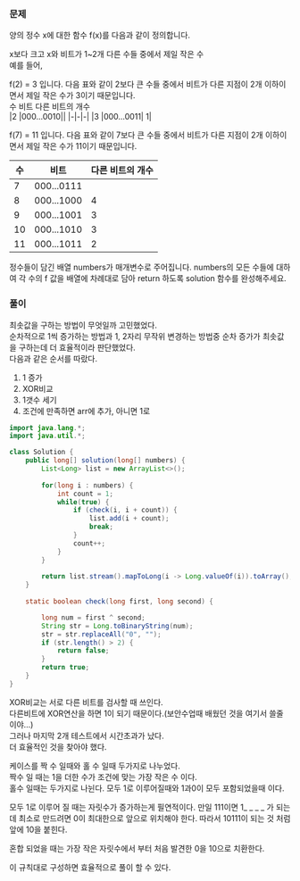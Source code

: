 ### 문제

양의 정수 x에 대한 함수 f(x)를 다음과 같이 정의합니다.   

x보다 크고 x와 비트가 1~2개 다른 수들 중에서 제일 작은 수   
예를 들어,   

f(2) = 3 입니다. 다음 표와 같이 2보다 큰 수들 중에서 비트가 다른 지점이 2개 이하이면서 제일 작은 수가 3이기 때문입니다.   
수	비트	다른 비트의 개수   
|2	|000...0010||
|-|-|-|
|3	|000...0011|	1|

f(7) = 11 입니다. 다음 표와 같이 7보다 큰 수들 중에서 비트가 다른 지점이 2개 이하이면서 제일 작은 수가 11이기 때문입니다. 

|수|비트|다른 비트의 개수|
|-|-|-|
|7	|000...0111||
|8|	000...1000|	4|
|9|	000...1001| 3|
|10|000...1010|	3|
|11|	000...1011|	2|

정수들이 담긴 배열 numbers가 매개변수로 주어집니다. numbers의 모든 수들에 대하여 각 수의 f 값을 배열에 차례대로 담아 return 하도록 solution 함수를 완성해주세요.   


### 풀이

최솟값을 구하는 방법이 무엇일까 고민했었다.   
순차적으로 1씩 증가하는 방법과 1, 2자리 무작위 변경하는 방법중 순차 증가가 최솟값을 구하는데 더 효율적이라 판단했었다.   
다음과 같은 순서를 따랐다.   

1. 1 증가
2. XOR비교
3. 1갯수 세기
4. 조건에 만족하면 arr에 추가, 아니면 1로

```java
import java.lang.*;
import java.util.*;

class Solution {
    public long[] solution(long[] numbers) {
        List<Long> list = new ArrayList<>();
        
        for(long i : numbers) {
            int count = 1;
            while(true) {
                if (check(i, i + count)) {
                    list.add(i + count);
                    break;
                }
                count++;
            }
        }
        
        return list.stream().mapToLong(i -> Long.valueOf(i)).toArray();
    }
    
    static boolean check(long first, long second) {

        long num = first ^ second;
        String str = Long.toBinaryString(num);
        str = str.replaceAll("0", "");
        if (str.length() > 2) {
            return false;
        }
        return true;
    }
}
```

XOR비교는 서로 다른 비트를 검사할 때 쓰인다.   
다른비트에 XOR연산을 하면 1이 되기 때문이다.(보안수업때 배웠던 것을 여기서 쓸줄이야...)   
그러나 마지막 2개 테스트에서 시간초과가 났다.   
더 효율적인 것을 찾아야 했다.   

케이스를 짝 수 일때와 홀 수 일때 두가지로 나누었다.   
짝수 일 때는 1을 더한 수가 조건에 맞는 가장 작은 수 이다.   
홀수 일때는 두가지로 나뉜다. 모두 1로 이루어질때와 1과0이 모두 포함되었을때 이다.     

모두 1로 이루어 질 때는 자릿수가 증가하는게 필연적이다. 만일 111이면 1_ _ _ _ 가 되는데
최소로 만드려면 0이 최대한으로 앞으로 위치해야 한다. 따라서 10111이 되는 것 처럼 앞에 10을 붙힌다.   

혼합 되었을 때는 가장 작은 자릿수에서 부터 처음 발견한 0을 10으로 치환한다.   

이 규칙대로 구성하면 효율적으로 풀이 할 수 있다.




